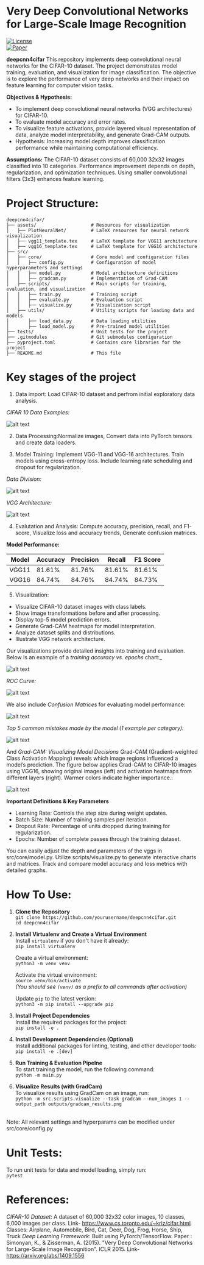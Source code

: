 # **Very Deep Convolutional Networks for Large-Scale Image Recognition**

[![License](https://img.shields.io/badge/license-MIT-blue.svg)](LICENSE)  
[![Paper](https://img.shields.io/badge/ICLR-2015-blue)](https://www.robots.ox.ac.uk/~vgg/publications/2015/Simonyan15/)  

**deepcnn4cifar** 
This repository implements deep convolutional neural networks for the CIFAR-10 dataset. The project demonstrates model training, evaluation, and visualization for image classification. The objective is to explore the performance of very deep networks and their impact on feature learning for computer vision tasks.


**Objectives & Hypothesis:**

- To implement deep convolutional neural networks (VGG architectures) for CIFAR-10.
- To evaluate model accuracy and error rates.
- To visualize feature activations, provide layered visual representation of data, analyze model interpretability, and generate Grad-CAM outputs.
- Hypothesis: Increasing model depth improves classification performance while maintaining computational efficiency.

**Assumptions:**
The CIFAR-10 dataset consists of 60,000 32x32 images classified into 10 categories.
Performance improvement depends on depth, regularization, and optimization techniques.
Using smaller convolutional filters (3x3) enhances feature learning.

# Project Structure:

```
deepcnn4cifar/
├── assets/                    # Resources for visualization
│   ├── PlotNeuralNet/         # LaTeX resources for neural network visualization
│   ├── vgg11_template.tex     # LaTeX template for VGG11 architecture
│   ├── vgg16_template.tex     # LaTeX template for VGG16 architecture
├── src/
│   ├── core/                  # Core model and configuration files
│   │   ├── config.py          # Configuration of model hyperparameters and settings
│   │   ├── model.py           # Model architecture definitions
│   │   ├── gradcam.py         # Implementation of Grad-CAM
│   ├── scripts/               # Main scripts for training, evaluation, and visualization
│   │   ├── train.py           # Training script
│   │   ├── evaluate.py        # Evaluation script
│   │   ├── visualize.py       # Visualization script
│   ├── utils/                 # Utility scripts for loading data and models
│       ├── load_data.py       # Data loading utilities
│       ├── load_model.py      # Pre-trained model utilities
├── tests/                     # Unit tests for the project
├── .gitmodules                # Git submodules configuration
├── pyproject.toml             # Contains core libraries for the project
├── README.md                  # This file

```

# Key stages of the project
1. Data import: Load CIFAR-10 dataset and perfrom initial exploratory data analysis.

_CIFAR 10 Data Examples:_

![alt text](./assets/image-5.png)

2. Data Processing:Normalize images, Convert data into PyTorch tensors and create data loaders. 

3. Model Training: Implement VGG-11 and VGG-16 architectures. Train models using cross-entropy loss. Include learning rate scheduling and dropout for regularization.

_Data Division:_

![alt text](./assets/image-2.png)

_VGG Architecture:_

![alt text](./assets/image-6.png)

4. Evalutation and Analysis: Compute accuracy, precision, recall, and F1-score, Visualize loss and accuracy trends, Generate confusion matrices.

 **Model Performance:**

| Model  | Accuracy | Precision | Recall | F1 Score |
|--------|----------|-----------|--------|----------|
| VGG11  | 81.61%   | 81.76%    | 81.61% | 81.61%   |
| VGG16  | 84.74%   | 84.76%    | 84.74% | 84.73%   |


5. Visualization:
- Visualize CIFAR-10 dataset images with class labels.
- Show image transformations before and after processing.
- Display top-5 model prediction errors.
- Generate Grad-CAM heatmaps for model interpretation.
- Analyze dataset splits and distributions.
- Illustrate VGG network architecture.

Our visualizations provide detailed insights into training and evaluation. Below is an example of a _training accuracy vs. epochs_ chart:_

![alt text](./assets/image.png)

_ROC Curve:_

![alt text](./assets/image-9.png)

We also include _Confusion Matrices_ for evaluating model performance:

![alt text](./assets/image-1.png)


_Top 5 common mistakes made by the model (1 example per category):_

![alt text](./assets/image-3.png)

And _Grad-CAM: Visualizing Model Decisions_
Grad-CAM (Gradient-weighted Class Activation Mapping) reveals which image regions influenced a model’s prediction. The figure below applies Grad-CAM to CIFAR-10 images using VGG16, showing original images (left) and activation heatmaps from different layers (right). Warmer colors indicate higher importance.:

![alt text](./assets/image-4.png)


**Important Definitions & Key Parameters**

- Learning Rate: Controls the step size during weight updates.
- Batch Size: Number of training samples per iteration.
- Dropout Rate: Percentage of units dropped during training for regularization.
- Epochs: Number of complete passes through the training dataset.

You can easily adjust the depth and parameters of the vggs in src/core/model.py.
Utilize scripts/visualize.py to generate interactive charts and matrices.
Track and compare model accuracy and loss metrics with detailed graphs.

# How To Use:

1. **Clone the Repository**  
   `git clone https://github.com/yourusername/deepcnn4cifar.git`  
   `cd deepcnn4cifar`  

2. **Install Virtualenv and Create a Virtual Environment**  
   Install `virtualenv` if you don't have it already:  
   `pip install virtualenv`  

   Create a virtual environment:  
   `python3 -m venv venv`  

   Activate the virtual environment:  
   `source venv/bin/activate`  
   *(You should see `(venv)` as a prefix to all commands after activation)*  

   Update `pip` to the latest version:  
   `python3 -m pip install --upgrade pip`

3. **Install Project Dependencies**  
   Install the required packages for the project:  
   `pip install -e .`  

4. **Install Development Dependencies (Optional)**  
   Install additional packages for linting, testing, and other developer tools:  
   `pip install -e .[dev]`  

5. **Run Training & Evaluation Pipelne**  
   To start training the model, run the following command:  
   `python -m main.py`  

7. **Visualize Results (with GradCam)**  
   To visualize results using GradCam on an image, run:  
   `python -m src.scripts.visualize --task gradcam --num_images 1 --output_path outputs/gradcam_results.png`

<br>
Note: All relevant settings and hyperparams can be modified under src/core/config.py
<br>

# Unit Tests:
To run unit tests for data and model loading, simply run: <br>
   `pytest`<br>


# References:
*CIFAR-10 Dataset*: A dataset of 60,000 32x32 color images, 10 classes, 6,000 images per class. Link- https://www.cs.toronto.edu/~kriz/cifar.html 
Classes: Airplane, Automobile, Bird, Cat, Deer, Dog, Frog, Horse, Ship, Truck
*Deep Learning Framework*: Built using PyTorch/TensorFlow.
Paper : Simonyan, K., & Zisserman, A. (2015). "Very Deep Convolutional Networks for Large-Scale Image Recognition". ICLR 2015. Link- https://arxiv.org/abs/1409.1556 

